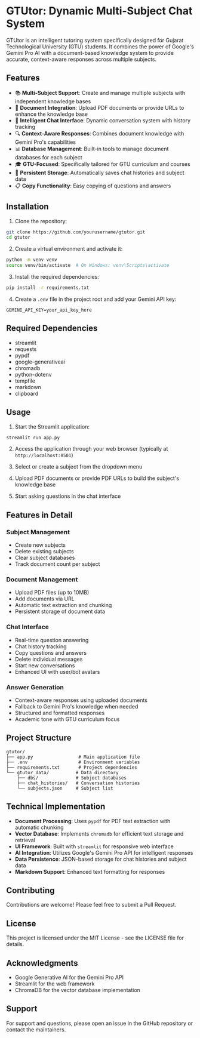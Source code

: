 # GTUtor: Dynamic Multi-Subject Chat System

GTUtor is an intelligent tutoring system specifically designed for Gujarat Technological University (GTU) students. It combines the power of Google's Gemini Pro AI with a document-based knowledge system to provide accurate, context-aware responses across multiple subjects.

## Features

- 📚 **Multi-Subject Support**: Create and manage multiple subjects with independent knowledge bases
- 📑 **Document Integration**: Upload PDF documents or provide URLs to enhance the knowledge base
- 💬 **Intelligent Chat Interface**: Dynamic conversation system with history tracking
- 🔍 **Context-Aware Responses**: Combines document knowledge with Gemini Pro's capabilities
- 📊 **Database Management**: Built-in tools to manage document databases for each subject
- 🎓 **GTU-Focused**: Specifically tailored for GTU curriculum and courses
- 💾 **Persistent Storage**: Automatically saves chat histories and subject data
- 📋 **Copy Functionality**: Easy copying of questions and answers

## Installation

1. Clone the repository:
```bash
git clone https://github.com/yourusername/gtutor.git
cd gtutor
```

2. Create a virtual environment and activate it:
```bash
python -m venv venv
source venv/bin/activate  # On Windows: venv\Scripts\activate
```

3. Install the required dependencies:
```bash
pip install -r requirements.txt
```

4. Create a `.env` file in the project root and add your Gemini API key:
```
GEMINI_API_KEY=your_api_key_here
```

## Required Dependencies

- streamlit
- requests
- pypdf
- google-generativeai
- chromadb
- python-dotenv
- tempfile
- markdown
- clipboard

## Usage

1. Start the Streamlit application:
```bash
streamlit run app.py
```

2. Access the application through your web browser (typically at `http://localhost:8501`)

3. Select or create a subject from the dropdown menu

4. Upload PDF documents or provide PDF URLs to build the subject's knowledge base

5. Start asking questions in the chat interface

## Features in Detail

### Subject Management
- Create new subjects
- Delete existing subjects
- Clear subject databases
- Track document count per subject

### Document Management
- Upload PDF files (up to 10MB)
- Add documents via URL
- Automatic text extraction and chunking
- Persistent storage of document data

### Chat Interface
- Real-time question answering
- Chat history tracking
- Copy questions and answers
- Delete individual messages
- Start new conversations
- Enhanced UI with user/bot avatars

### Answer Generation
- Context-aware responses using uploaded documents
- Fallback to Gemini Pro's knowledge when needed
- Structured and formatted responses
- Academic tone with GTU curriculum focus

## Project Structure

```
gtutor/
├── app.py                 # Main application file
├── .env                   # Environment variables
├── requirements.txt       # Project dependencies
└── gtutor_data/          # Data directory
    ├── dbs/              # Subject databases
    ├── chat_histories/   # Conversation histories
    └── subjects.json     # Subject list
```

## Technical Implementation

- **Document Processing**: Uses `pypdf` for PDF text extraction with automatic chunking
- **Vector Database**: Implements `chromadb` for efficient text storage and retrieval
- **UI Framework**: Built with `streamlit` for responsive web interface
- **AI Integration**: Utilizes Google's Gemini Pro API for intelligent responses
- **Data Persistence**: JSON-based storage for chat histories and subject data
- **Markdown Support**: Enhanced text formatting for responses

## Contributing

Contributions are welcome! Please feel free to submit a Pull Request.

## License

This project is licensed under the MIT License - see the LICENSE file for details.

## Acknowledgments

- Google Generative AI for the Gemini Pro API
- Streamlit for the web framework
- ChromaDB for the vector database implementation

## Support

For support and questions, please open an issue in the GitHub repository or contact the maintainers.

